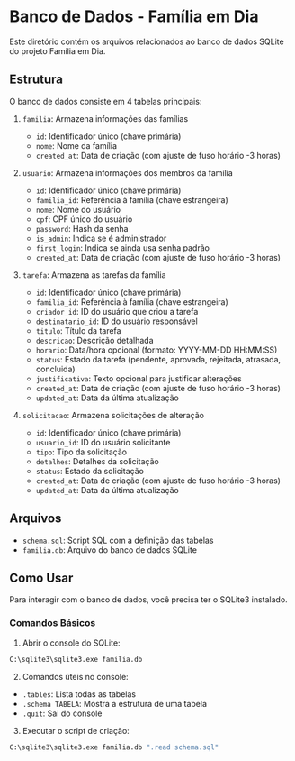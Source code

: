 # Banco de Dados - Família em Dia

Este diretório contém os arquivos relacionados ao banco de dados SQLite do projeto Família em Dia.

## Estrutura

O banco de dados consiste em 4 tabelas principais:

1. `familia`: Armazena informações das famílias

   - `id`: Identificador único (chave primária)
   - `nome`: Nome da família
   - `created_at`: Data de criação (com ajuste de fuso horário -3 horas)

2. `usuario`: Armazena informações dos membros da família

   - `id`: Identificador único (chave primária)
   - `familia_id`: Referência à família (chave estrangeira)
   - `nome`: Nome do usuário
   - `cpf`: CPF único do usuário
   - `password`: Hash da senha
   - `is_admin`: Indica se é administrador
   - `first_login`: Indica se ainda usa senha padrão
   - `created_at`: Data de criação (com ajuste de fuso horário -3 horas)

3. `tarefa`: Armazena as tarefas da família

   - `id`: Identificador único (chave primária)
   - `familia_id`: Referência à família (chave estrangeira)
   - `criador_id`: ID do usuário que criou a tarefa
   - `destinatario_id`: ID do usuário responsável
   - `titulo`: Título da tarefa
   - `descricao`: Descrição detalhada
   - `horario`: Data/hora opcional (formato: YYYY-MM-DD HH:MM:SS)
   - `status`: Estado da tarefa (pendente, aprovada, rejeitada, atrasada, concluida)
   - `justificativa`: Texto opcional para justificar alterações
   - `created_at`: Data de criação (com ajuste de fuso horário -3 horas)
   - `updated_at`: Data da última atualização

4. `solicitacao`: Armazena solicitações de alteração
   - `id`: Identificador único (chave primária)
   - `usuario_id`: ID do usuário solicitante
   - `tipo`: Tipo da solicitação
   - `detalhes`: Detalhes da solicitação
   - `status`: Estado da solicitação
   - `created_at`: Data de criação (com ajuste de fuso horário -3 horas)
   - `updated_at`: Data da última atualização

## Arquivos

- `schema.sql`: Script SQL com a definição das tabelas
- `familia.db`: Arquivo do banco de dados SQLite

## Como Usar

Para interagir com o banco de dados, você precisa ter o SQLite3 instalado.

### Comandos Básicos

1. Abrir o console do SQLite:

```bash
C:\sqlite3\sqlite3.exe familia.db
```

2. Comandos úteis no console:

- `.tables`: Lista todas as tabelas
- `.schema TABELA`: Mostra a estrutura de uma tabela
- `.quit`: Sai do console

3. Executar o script de criação:

```bash
C:\sqlite3\sqlite3.exe familia.db ".read schema.sql"
```
